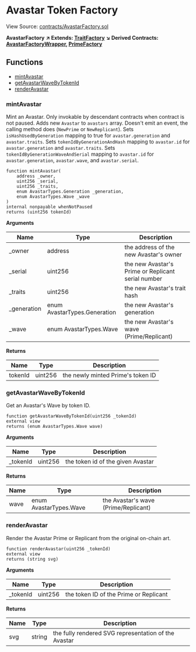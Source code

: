# Avastar Token Factory

View Source: [contracts/AvastarFactory.sol](https://github.com/Dapp-Wizards/Avastars-Contracts/blob/master/contracts/AvastarFactory.sol)

**AvastarFactory** **↗ Extends: [TraitFactory](contracts/TraitFactory.md)**
**↘ Derived Contracts: [AvastarFactoryWrapper](contracts/AvastarFactoryWrapper.md), [PrimeFactory](contracts/PrimeFactory.md)**

## **Functions**

- [mintAvastar](#mintavastar)
- [getAvastarWaveByTokenId](#getavastarwavebytokenid)
- [renderAvastar](#renderavastar)

### mintAvastar

Mint an Avastar.
Only invokable by descendant contracts when contract is not paused.
Adds new `Avastar` to `avastars` array.
Doesn't emit an event, the calling method does (`NewPrime` or `NewReplicant`).
Sets `isHashUsedByGeneration` mapping to true for `avastar.generation` and `avastar.traits`.
Sets `tokenIdByGenerationAndHash` mapping to `avastar.id` for `avastar.generation` and `avastar.traits`.
Sets `tokenIdByGenerationWaveAndSerial` mapping to `avastar.id` for `avastar.generation`, `avastar.wave`, and `avastar.serial`.

```solidity
function mintAvastar(
	address _owner,
	uint256 _serial,
	uint256 _traits,
	enum AvastarTypes.Generation _generation,
	enum AvastarTypes.Wave _wave
)
internal nonpayable whenNotPaused 
returns (uint256 tokenId)
```

**Arguments**

| Name        | Type           | Description  |
| ------------- |------------- | -----|
| _owner | address | the address of the new Avastar's owner | 
| _serial | uint256 | the new Avastar's Prime or Replicant serial number | 
| _traits | uint256 | the new Avastar's trait hash | 
| _generation | enum AvastarTypes.Generation | the new Avastar's generation | 
| _wave | enum AvastarTypes.Wave | the new Avastar's wave (Prime/Replicant) | 

**Returns**

| Name        | Type           | Description  |
| ------------- |------------- | -----|
| tokenId | uint256 | the newly minted Prime's token ID | 

### getAvastarWaveByTokenId

Get an Avastar's Wave by token ID.

```solidity
function getAvastarWaveByTokenId(uint256 _tokenId)
external view
returns (enum AvastarTypes.Wave wave)
```

**Arguments**

| Name        | Type           | Description  |
| ------------- |------------- | -----|
| _tokenId | uint256 | the token id of the given Avastar | 

**Returns**

| Name        | Type           | Description  |
| ------------- |------------- | -----|
| wave | enum AvastarTypes.Wave | the Avastar's wave (Prime/Replicant) | 

### renderAvastar

Render the Avastar Prime or Replicant from the original on-chain art.

```solidity
function renderAvastar(uint256 _tokenId)
external view
returns (string svg)
```

**Arguments**

| Name        | Type           | Description  |
| ------------- |------------- | -----|
| _tokenId | uint256 | the token ID of the Prime or Replicant | 

**Returns**

| Name        | Type           | Description  |
| ------------- |------------- | -----|
| svg | string | the fully rendered SVG representation of the Avastar | 

